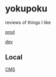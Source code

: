 # yokupoku
reviews of things I like

[prod](https://yokupoku.website/)

[dev](https://yokupoku-dev.surge.sh/)


## Local
[CMS](http://localhost:3002)

